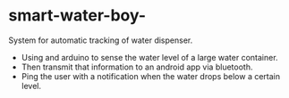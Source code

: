 # smart-water-boy-
System for automatic tracking of water dispenser. 

- Using and arduino to sense the water level of a large water container.
- Then transmit that information to an android app via bluetooth.
- Ping the user with a notification when the water drops below a certain level.
